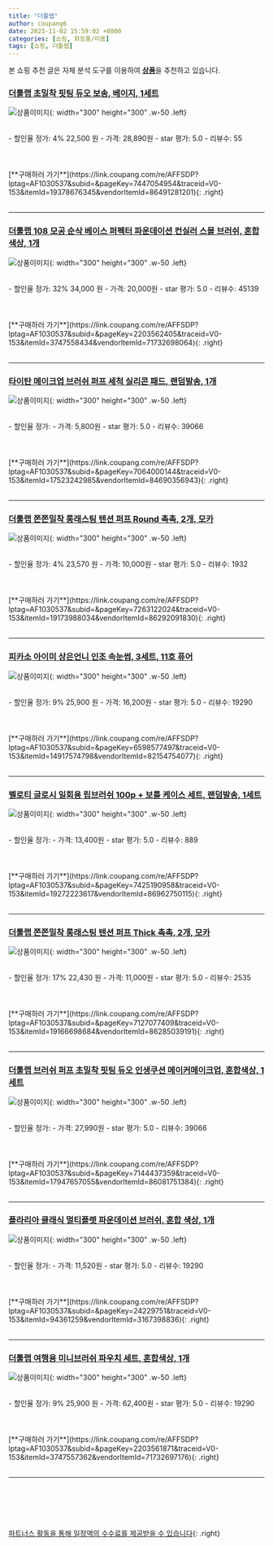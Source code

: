 ```yaml
---
title: "더툴랩"
author: coupang6
date: 2023-11-02 15:59:02 +0800
categories: [쇼핑, 화장품/미용]
tags: [쇼핑, 더툴랩]
---
```


본 쇼핑 추천 글은 자체 분석 도구를 이용하여 [**상품**](https://link.coupang.com/a/bao1ui)을 추천하고 있습니다.

### [더툴랩 초밀착 핏팅 듀오 보송, 베이지, 1세트](https://link.coupang.com/re/AFFSDP?lptag=AF1030537&subid=&pageKey=7447054954&traceid=V0-153&itemId=19378676345&vendorItemId=86491281201)

![상품이미지](https://thumbnail10.coupangcdn.com/thumbnails/remote/230x230ex/image/retail/images/880290813951500-ea5ec093-8681-4415-8c0a-10477a6bbf3c.jpg){: width="300" height="300" .w-50 .left}


<br>
- 할인율 정가: 4%  22,500   원
- 가격: 28,890원
- star 평가: 5.0
- 리뷰수: 55
<br>
<br>
<br>
<br>
[**구매하러 가기**](https://link.coupang.com/re/AFFSDP?lptag=AF1030537&subid=&pageKey=7447054954&traceid=V0-153&itemId=19378676345&vendorItemId=86491281201){: .right}
<br>
<br>

---

### [더툴랩 108 모공 순삭 베이스 퍼펙터 파운데이션 컨실러 스몰 브러쉬, 혼합색상, 1개](https://link.coupang.com/re/AFFSDP?lptag=AF1030537&subid=&pageKey=2203562405&traceid=V0-153&itemId=3747558434&vendorItemId=71732698064)

![상품이미지](https://thumbnail10.coupangcdn.com/thumbnails/remote/230x230ex/image/retail/images/2927357122430518-d3955604-01e4-47a3-ba83-cac485d1dedf.jpg){: width="300" height="300" .w-50 .left}


<br>
- 할인율 정가: 32%  34,000   원
- 가격: 20,000원
- star 평가: 5.0
- 리뷰수: 45139
<br>
<br>
<br>
<br>
[**구매하러 가기**](https://link.coupang.com/re/AFFSDP?lptag=AF1030537&subid=&pageKey=2203562405&traceid=V0-153&itemId=3747558434&vendorItemId=71732698064){: .right}
<br>
<br>

---

### [타이탄 메이크업 브러쉬 퍼프 세척 실리콘 패드, 랜덤발송, 1개](https://link.coupang.com/re/AFFSDP?lptag=AF1030537&subid=&pageKey=7064000144&traceid=V0-153&itemId=17523242985&vendorItemId=84690356943)

![상품이미지](https://thumbnail6.coupangcdn.com/thumbnails/remote/230x230ex/image/retail/images/2008456792195736-de5c58c5-cf88-434f-80e9-dc1b0753410a.jpg){: width="300" height="300" .w-50 .left}


<br>
- 할인율 정가: 
- 가격: 5,800원
- star 평가: 5.0
- 리뷰수: 39066
<br>
<br>
<br>
<br>
[**구매하러 가기**](https://link.coupang.com/re/AFFSDP?lptag=AF1030537&subid=&pageKey=7064000144&traceid=V0-153&itemId=17523242985&vendorItemId=84690356943){: .right}
<br>
<br>

---

### [더툴랩 쫀쫀밀착 롱래스팅 텐션 퍼프 Round 촉촉, 2개, 모카](https://link.coupang.com/re/AFFSDP?lptag=AF1030537&subid=&pageKey=7263122024&traceid=V0-153&itemId=19173988034&vendorItemId=86292091830)

![상품이미지](https://thumbnail10.coupangcdn.com/thumbnails/remote/230x230ex/image/retail/images/1335144702710496-9ae826a4-2ecb-4470-9d9d-3b95e61825c8.jpg){: width="300" height="300" .w-50 .left}


<br>
- 할인율 정가: 4%  23,570   원
- 가격: 10,000원
- star 평가: 5.0
- 리뷰수: 1932
<br>
<br>
<br>
<br>
[**구매하러 가기**](https://link.coupang.com/re/AFFSDP?lptag=AF1030537&subid=&pageKey=7263122024&traceid=V0-153&itemId=19173988034&vendorItemId=86292091830){: .right}
<br>
<br>

---

### [피카소 아이미 상은언니 인조 속눈썹, 3세트, 11호 퓨어](https://link.coupang.com/re/AFFSDP?lptag=AF1030537&subid=&pageKey=6598577497&traceid=V0-153&itemId=14917574798&vendorItemId=82154754077)

![상품이미지](https://thumbnail7.coupangcdn.com/thumbnails/remote/230x230ex/image/retail/images/2022/06/23/17/2/25dda5d1-a9cf-4720-8080-5f08906b4b73.jpg){: width="300" height="300" .w-50 .left}


<br>
- 할인율 정가: 9%  25,900   원
- 가격: 16,200원
- star 평가: 5.0
- 리뷰수: 19290
<br>
<br>
<br>
<br>
[**구매하러 가기**](https://link.coupang.com/re/AFFSDP?lptag=AF1030537&subid=&pageKey=6598577497&traceid=V0-153&itemId=14917574798&vendorItemId=82154754077){: .right}
<br>
<br>

---

### [벨로티 글로시 일회용 립브러쉬 100p + 보틀 케이스 세트, 랜덤발송, 1세트](https://link.coupang.com/re/AFFSDP?lptag=AF1030537&subid=&pageKey=7425190958&traceid=V0-153&itemId=19272223617&vendorItemId=86962750115)

![상품이미지](https://thumbnail8.coupangcdn.com/thumbnails/remote/230x230ex/image/retail/images/2023/08/23/14/1/c007f8d2-6372-4635-853f-e35cd0f04002.jpg){: width="300" height="300" .w-50 .left}


<br>
- 할인율 정가: 
- 가격: 13,400원
- star 평가: 5.0
- 리뷰수: 889
<br>
<br>
<br>
<br>
[**구매하러 가기**](https://link.coupang.com/re/AFFSDP?lptag=AF1030537&subid=&pageKey=7425190958&traceid=V0-153&itemId=19272223617&vendorItemId=86962750115){: .right}
<br>
<br>

---

### [더툴랩 쫀쫀밀착 롱래스팅 텐션 퍼프 Thick 촉촉, 2개, 모카](https://link.coupang.com/re/AFFSDP?lptag=AF1030537&subid=&pageKey=7127077409&traceid=V0-153&itemId=19166698684&vendorItemId=86285039191)

![상품이미지](https://thumbnail9.coupangcdn.com/thumbnails/remote/230x230ex/image/retail/images/2474531223538323-2ce57ee6-adbc-49e8-a622-cd02c0658cf3.jpg){: width="300" height="300" .w-50 .left}


<br>
- 할인율 정가: 17%  22,430   원
- 가격: 11,000원
- star 평가: 5.0
- 리뷰수: 2535
<br>
<br>
<br>
<br>
[**구매하러 가기**](https://link.coupang.com/re/AFFSDP?lptag=AF1030537&subid=&pageKey=7127077409&traceid=V0-153&itemId=19166698684&vendorItemId=86285039191){: .right}
<br>
<br>

---

### [더툴랩 브러쉬 퍼프 초밀착 핏팅 듀오 인생쿠션 메이커메이크업, 혼합색상, 1세트](https://link.coupang.com/re/AFFSDP?lptag=AF1030537&subid=&pageKey=7144437359&traceid=V0-153&itemId=17947657055&vendorItemId=86081751384)

![상품이미지](https://thumbnail9.coupangcdn.com/thumbnails/remote/230x230ex/image/vendor_inventory/dbb9/13f672baae0c80006f91c1f7b3c8197d658be17639b188cc6cb08c109e65.jpg){: width="300" height="300" .w-50 .left}


<br>
- 할인율 정가: 
- 가격: 27,990원
- star 평가: 5.0
- 리뷰수: 39066
<br>
<br>
<br>
<br>
[**구매하러 가기**](https://link.coupang.com/re/AFFSDP?lptag=AF1030537&subid=&pageKey=7144437359&traceid=V0-153&itemId=17947657055&vendorItemId=86081751384){: .right}
<br>
<br>

---

### [플라리아 클래식 멀티플렛 파운데이션 브러쉬, 혼합 색상, 1개](https://link.coupang.com/re/AFFSDP?lptag=AF1030537&subid=&pageKey=24229751&traceid=V0-153&itemId=94361259&vendorItemId=3167398836)

![상품이미지](https://thumbnail7.coupangcdn.com/thumbnails/remote/230x230ex/image/product/image/vendoritem/2017/07/26/3167398836/336d1dce-b141-4b1b-a8b3-4305796ecc53.jpg){: width="300" height="300" .w-50 .left}


<br>
- 할인율 정가: 
- 가격: 11,520원
- star 평가: 5.0
- 리뷰수: 19290
<br>
<br>
<br>
<br>
[**구매하러 가기**](https://link.coupang.com/re/AFFSDP?lptag=AF1030537&subid=&pageKey=24229751&traceid=V0-153&itemId=94361259&vendorItemId=3167398836){: .right}
<br>
<br>

---

### [더툴랩 여행용 미니브러쉬 파우치 세트, 혼합색상, 1개](https://link.coupang.com/re/AFFSDP?lptag=AF1030537&subid=&pageKey=2203561871&traceid=V0-153&itemId=3747557362&vendorItemId=71732697176)

![상품이미지](https://thumbnail6.coupangcdn.com/thumbnails/remote/230x230ex/image/retail/images/723211954990840-ffdf9294-2dc8-44ce-9206-5d8d9076c081.jpg){: width="300" height="300" .w-50 .left}


<br>
- 할인율 정가: 9%  25,900   원
- 가격: 62,400원
- star 평가: 5.0
- 리뷰수: 19290
<br>
<br>
<br>
<br>
[**구매하러 가기**](https://link.coupang.com/re/AFFSDP?lptag=AF1030537&subid=&pageKey=2203561871&traceid=V0-153&itemId=3747557362&vendorItemId=71732697176){: .right}
<br>
<br>

---
<br><br><br><br><br> [파트너스 활동을 통해 일정액의 수수료를 제공받을 수 있습니다](https://link.coupang.com/a/bao1ui){: .right}